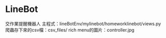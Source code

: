 # LineBot
交作業提醒機器人
主程式：lineBotEnv/mylinebot/homeworklinebot/views.py
爬蟲存下來的csv檔：csv_files/
rich menu的圖片：controller.jpg
